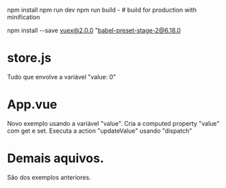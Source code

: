 npm install
npm run dev
npm run build - # build for production with minification

npm install --save vuex@2.0.0
"babel-preset-stage-2@6.18.0

# store.js
Tudo que envolve a variável "value: 0"

# App.vue
Novo exemplo usando a variável "value".
Cria a computed property "value" com get e set.
Executa a action "updateValue" usando "dispatch"

# Demais aquivos.
São dos exemplos anteriores.
